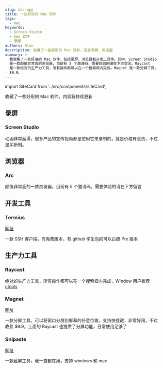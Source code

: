 ```yaml
---
slug: mac-app
title: 一些好用的 Mac 软件
tags:
  - mac
keywords:
  - Screen Studio
  - mac 软件
  - 录屏
authors: Alan
description: 收藏了一些好用的 Mac 软件，包含录屏，浏览器
summary: >-
  我收集了一些好用的 Mac 软件，包括录屏、浏览器和开发工具等。其中，Screen Studio 是一款动画非常丝滑的录屏软件，但价格有点贵。Arc
  是一款颜值非常高的浏览器，目前有 5 个邀请码，需要体验的请在下方留言。Raycast
  是一款绝对的生产力工具，所有操作都可以在一个搜索框内完成。Magnet 是一款分屏工具，可以将窗口分屏到屏幕的任意位置，支持快捷键，非常好用，不过收费
  $9.9。
---
```


import SiteCard from '../src/components/siteCard';

收藏了一些好用的 Mac 软件，内容将持续更新

<!--truncate-->

## 录屏

### Screen Studio

动画非常丝滑，很多产品的宣传视频都是使用它来录制的，就是价格有点贵，不过是买断制。

<SiteCard
  name="Screen Studio"
  url="https://screenstudio.lemonsqueezy.com/?aff=WWEb9"
  title="Screen Recorder for macOS. Beautiful videos in minutes | Screen Studio"
  description="Screen Studio is a professional and simple to use screen recorder for macOS that lets you create professionally looking screen recordings & tutorial videos in minutes, without video editing skills needed. With Screen Studio, you can create professional-looking screencasts that are on par with those created by experienced video editors. Start recording your screen now and make your videos stand out with Screen Studio."
  img="/img/mac/screen-studio.png"
/>

## 浏览器

### Arc

颜值非常高的一款浏览器，目前有 5 个邀请码，需要体验的请在下方留言

## 开发工具

### Termius

[网址](https://termius.com/)

一款 SSH 客户端，有免费版本，有 github 学生包的可以白嫖 Pro 版本

## 生产力工具

### Raycast

绝对的生产力工具，所有操作都可以在一个搜索框内完成，Window 用户推荐 [utools](https://u.tools/)

<SiteCard
  name="Raycast"
  url="https://www.raycast.com/"
  title="Raycast - Supercharged productivity"
  description="Raycast lets you control your tools with a few keystrokes. It's designed to keep you focused."
  img="/img/mac/raycast.png"
/>

### Magnet

[网址](https://magnet.crowdcafe.com/)

一款分屏工具，可以将窗口分屏到屏幕的任意位置，支持快捷键，非常好用，不过收费 $9.9，上面的 Raycast 也提供了分屏功能，日常使用足够了

### Snipaste

[网址](https://www.snipaste.com/index.html)

一款截屏工具，我一直都在用，支持 windows 和 mac
